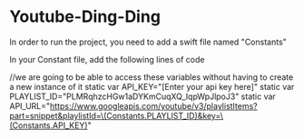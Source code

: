 # Youtube-Ding-Ding
In order to run the project, you need to add a swift file named "Constants"

In your Constant file, add the following lines of code


//we are going to be able to access these variables without having to create a new instance of it
static var API_KEY="[Enter your api key here]"
static var PLAYLIST_ID="PLMRqhzcHGw1aDYKmCuqXQ_IqpWpJlpoJ3"
static var API_URL="https://www.googleapis.com/youtube/v3/playlistItems?part=snippet&playlistId=\(Constants.PLAYLIST_ID)&key=\(Constants.API_KEY)"
